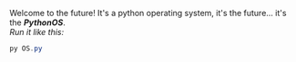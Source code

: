Welcome to the future! It's a python operating system, it's the future... it's the ***PythonOS***.
<br>
*Run it like this:*
<br>
```PowerShell
py OS.py
```
